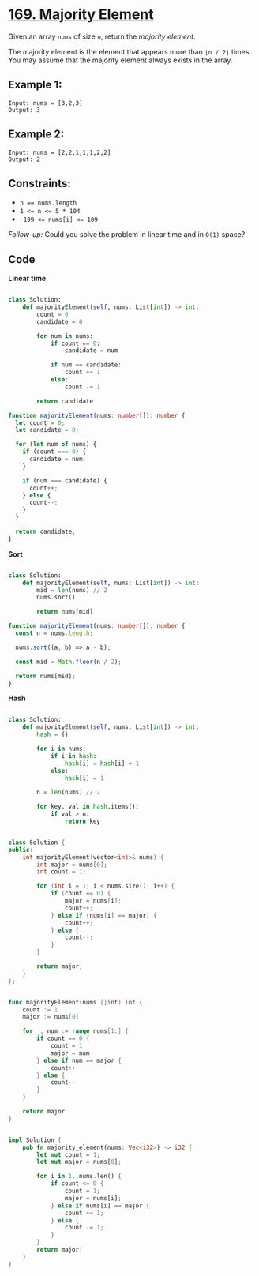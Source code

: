 # [169. Majority Element](https://leetcode.com/problems/majority-element/description/?envType=study-plan-v2&envId=top-interview-150)

Given an array `nums` of size `n`, return the _majority element_.

The majority element is the element that appears more than `⌊n / 2⌋` times. You may assume that the majority element always exists in the array.

## Example 1:

```
Input: nums = [3,2,3]
Output: 3
```

## Example 2:

```
Input: nums = [2,2,1,1,1,2,2]
Output: 2
```

## Constraints:

- `n == nums.length`
- `1 <= n <= 5 * 104`
- `-109 <= nums[i] <= 109`

_Follow-up:_ Could you solve the problem in linear time and in `O(1)` space?

## Code

**Linear time**

```py

class Solution:
    def majorityElement(self, nums: List[int]) -> int:
        count = 0
        candidate = 0

        for num in nums:
            if count == 0:
                candidate = num

            if num == candidate:
                count += 1
            else:
                count -= 1

        return candidate

```

```ts
function majorityElement(nums: number[]): number {
  let count = 0;
  let candidate = 0;

  for (let num of nums) {
    if (count === 0) {
      candidate = num;
    }

    if (num === candidate) {
      count++;
    } else {
      count--;
    }
  }

  return candidate;
}
```

**Sort**

```python

class Solution:
    def majorityElement(self, nums: List[int]) -> int:
        mid = len(nums) // 2
        nums.sort()

        return nums[mid]

```

```ts
function majorityElement(nums: number[]): number {
  const n = nums.length;

  nums.sort((a, b) => a - b);

  const mid = Math.floor(n / 2);

  return nums[mid];
}
```

**Hash**

```python

class Solution:
    def majorityElement(self, nums: List[int]) -> int:
        hash = {}

        for i in nums:
            if i in hash:
                hash[i] = hash[i] + 1
            else:
                hash[i] = 1

        n = len(nums) // 2

        for key, val in hash.items():
            if val > n:
                return key

```

```cpp

class Solution {
public:
    int majorityElement(vector<int>& nums) {
        int major = nums[0];
        int count = 1;

        for (int i = 1; i < nums.size(); i++) {
            if (count == 0) {
                major = nums[i];
                count++;
            } else if (nums[i] == major) {
                count++;
            } else {
                count--;
            }
        }

        return major;
    }
};

```

```go

func majorityElement(nums []int) int {
    count := 1
    major := nums[0]

    for _, num := range nums[1:] {
        if count == 0 {
            count = 1
            major = num
        } else if num == major {
            count++
        } else {
            count--
        }
    }

    return major
}

```

```rs

impl Solution {
    pub fn majority_element(nums: Vec<i32>) -> i32 {
        let mut count = 1;
        let mut major = nums[0];

        for i in 1..nums.len() {
            if count <= 0 {
                count = 1;
                major = nums[i];
            } else if nums[i] == major {
                count += 1;
            } else {
                count -= 1;
            }
        }
        return major;
    }
}

```
